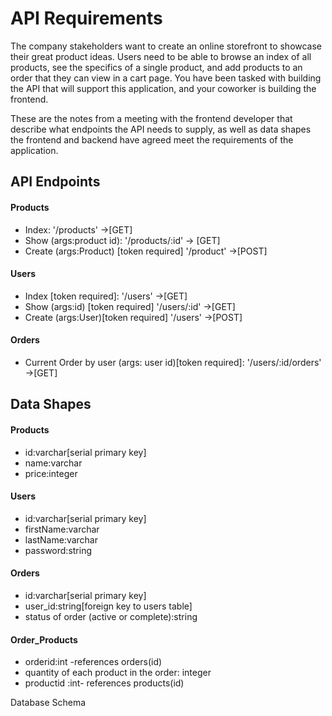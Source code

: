 # API Requirements
The company stakeholders want to create an online storefront to showcase their great product ideas. Users need to be able to browse an index of all products, see the specifics of a single product, and add products to an order that they can view in a cart page. You have been tasked with building the API that will support this application, and your coworker is building the frontend.

These are the notes from a meeting with the frontend developer that describe what endpoints the API needs to supply, as well as data shapes the frontend and backend have agreed meet the requirements of the application. 

## API Endpoints
#### Products
- Index: '/products' ->[GET]
- Show (args:product id): '/products/:id' -> [GET]
- Create (args:Product) [token required] '/product' ->[POST]


#### Users
- Index [token required]: '/users' ->[GET]
- Show (args:id) [token required] '/users/:id' ->[GET]
- Create (args:User)[token required] '/users' ->[POST]

#### Orders
- Current Order by user (args: user id)[token required]: '/users/:id/orders' ->[GET]


## Data Shapes
#### Products
-  id:varchar[serial primary key]
- name:varchar
- price:integer


#### Users
- id:varchar[serial primary key]
- firstName:varchar
- lastName:varchar
- password:string

#### Orders
- id:varchar[serial primary key]
- user_id:string[foreign key to users table]
- status of order (active or complete):string

#### Order_Products
- orderid:int -references orders(id)
- quantity of each product in the order: integer
- productid :int- references products(id)

Database Schema


